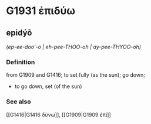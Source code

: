 # G1931 ἐπιδύω

## epidýō

_(ep-ee-doo'-o | eh-pee-THOO-oh | ay-pee-THYOO-oh)_

### Definition

from G1909 and G1416; to set fully (as the sun); go down; 

- to go down, set (of the sun)

### See also

[[G1416|G1416 δύνω]], [[G1909|G1909 ἐπί]]
